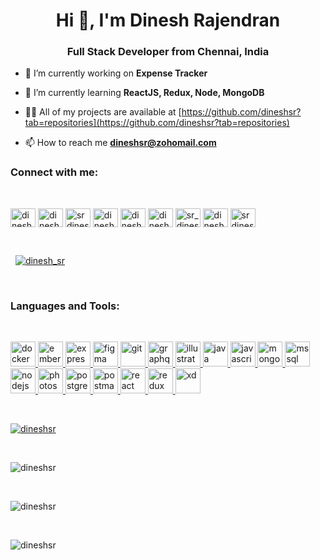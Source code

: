 <h1 align="center">Hi 👋, I'm Dinesh Rajendran</h1>

<h3 align="center">Full Stack Developer from Chennai, India</h3>

-   🔭 I’m currently working on **Expense Tracker**

-   🌱 I’m currently learning **ReactJS, Redux, Node, MongoDB**

-   👨‍💻 All of my projects are available at [https://github.com/dineshsr?tab=repositories](https://github.com/dineshsr?tab=repositories)

-   📫 How to reach me **dineshsr@zohomail.com**

<h3 align="left">Connect with me:</h3>
<br/>

<p align="left">
<a href="https://dev.to/dineshsr" target="blank"><img align="center" src="https://cdn.jsdelivr.net/npm/simple-icons@3.0.1/icons/dev-dot-to.svg" alt="dineshsr" height="30" width="40" /></a>
<a href="https://twitter.com/dinesh_sr" target="blank"><img align="center" src="https://cdn.jsdelivr.net/npm/simple-icons@3.0.1/icons/twitter.svg" alt="dinesh_sr" height="30" width="40" /></a>
<a href="https://linkedin.com/in/srdineshrajendran" target="blank"><img align="center" src="https://cdn.jsdelivr.net/npm/simple-icons@3.0.1/icons/linkedin.svg" alt="srdineshrajendran" height="30" width="40" /></a>
<a href="https://instagram.com/dineshrajendran.sr" target="blank"><img align="center" src="https://cdn.jsdelivr.net/npm/simple-icons@3.0.1/icons/instagram.svg" alt="dineshrajendran.sr" height="30" width="40" /></a>
<a href="https://dribbble.com/dineshsr" target="blank"><img align="center" src="https://cdn.jsdelivr.net/npm/simple-icons@3.0.1/icons/dribbble.svg" alt="dineshsr" height="30" width="40" /></a>
<a href="https://www.behance.net/dineshsr" target="blank"><img align="center" src="https://cdn.jsdelivr.net/npm/simple-icons@3.0.1/icons/behance.svg" alt="dineshsr" height="30" width="40" /></a>
<a href="https://www.hackerrank.com/sr_dinesh" target="blank"><img align="center" src="https://cdn.jsdelivr.net/npm/simple-icons@3.0.1/icons/hackerrank.svg" alt="sr_dinesh" height="30" width="40" /></a>
<a href="https://www.leetcode.com/dinesh_sr" target="blank"><img align="center" src="https://cdn.jsdelivr.net/npm/simple-icons@3.0.1/icons/leetcode.svg" alt="dinesh_sr" height="30" width="40" /></a>
<a href="https://www.hackerearth.com/srdineshrajendran" target="blank"><img align="center" src="https://cdn.jsdelivr.net/npm/simple-icons@3.0.1/icons/hackerearth.svg" alt="srdineshrajendran" height="30" width="40" /></a>
</p>
&nbsp;

<p align="left"> &nbsp; <a href="https://twitter.com/dinesh_sr" target="blank"><img src="https://img.shields.io/twitter/follow/dinesh_sr?logo=twitter&style=for-the-badge" alt="dinesh_sr" /></a> </p>
&nbsp;

<h3 align="left">Languages and Tools:</h3>
<br/>

<p align="left"> <a href="https://www.docker.com/" target="_blank"> <img src="https://devicons.github.io/devicon/devicon.git/icons/docker/docker-original-wordmark.svg" alt="docker" width="40" height="40"/> </a> <a href="https://emberjs.com/" target="_blank"> <img src="https://devicons.github.io/devicon/devicon.git/icons/ember/ember-original-wordmark.svg" alt="ember" width="40" height="40"/> </a> <a href="https://expressjs.com" target="_blank"> <img src="https://devicons.github.io/devicon/devicon.git/icons/express/express-original-wordmark.svg" alt="express" width="40" height="40"/> </a> <a href="https://www.figma.com/" target="_blank"> <img src="https://www.vectorlogo.zone/logos/figma/figma-icon.svg" alt="figma" width="40" height="40"/> </a> <a href="https://git-scm.com/" target="_blank"> <img src="https://www.vectorlogo.zone/logos/git-scm/git-scm-icon.svg" alt="git" width="40" height="40"/> </a> <a href="https://graphql.org" target="_blank"> <img src="https://www.vectorlogo.zone/logos/graphql/graphql-icon.svg" alt="graphql" width="40" height="40"/> </a> <a href="https://www.adobe.com/in/products/illustrator.html" target="_blank"> <img src="https://www.vectorlogo.zone/logos/adobe_illustrator/adobe_illustrator-icon.svg" alt="illustrator" width="40" height="40"/> </a> <a href="https://www.java.com" target="_blank"> <img src="https://devicons.github.io/devicon/devicon.git/icons/java/java-original-wordmark.svg" alt="java" width="40" height="40"/> </a> <a href="https://developer.mozilla.org/en-US/docs/Web/JavaScript" target="_blank"> <img src="https://devicons.github.io/devicon/devicon.git/icons/javascript/javascript-original.svg" alt="javascript" width="40" height="40"/> </a> <a href="https://www.mongodb.com/" target="_blank"> <img src="https://devicons.github.io/devicon/devicon.git/icons/mongodb/mongodb-original-wordmark.svg" alt="mongodb" width="40" height="40"/> </a> <a href="https://www.microsoft.com/en-us/sql-server" target="_blank"> <img src="https://cdn.worldvectorlogo.com/logos/microsoft-sql-server.svg" alt="mssql" width="40" height="40"/> </a> <a href="https://nodejs.org" target="_blank"> <img src="https://devicons.github.io/devicon/devicon.git/icons/nodejs/nodejs-original-wordmark.svg" alt="nodejs" width="40" height="40"/> </a> <a href="https://www.photoshop.com/en" target="_blank"> <img src="https://devicons.github.io/devicon/devicon.git/icons/photoshop/photoshop-plain.svg" alt="photoshop" width="40" height="40"/> </a> <a href="https://www.postgresql.org" target="_blank"> <img src="https://devicons.github.io/devicon/devicon.git/icons/postgresql/postgresql-original-wordmark.svg" alt="postgresql" width="40" height="40"/> </a> <a href="https://postman.com" target="_blank"> <img src="https://www.vectorlogo.zone/logos/getpostman/getpostman-icon.svg" alt="postman" width="40" height="40"/> </a> <a href="https://reactjs.org/" target="_blank"> <img src="https://devicons.github.io/devicon/devicon.git/icons/react/react-original-wordmark.svg" alt="react" width="40" height="40"/> </a> <a href="https://redux.js.org" target="_blank"> <img src="https://devicons.github.io/devicon/devicon.git/icons/redux/redux-original.svg" alt="redux" width="40" height="40"/> </a> <a href="https://www.adobe.com/products/xd.html" target="_blank"> <img src="https://cdn.worldvectorlogo.com/logos/adobe-xd.svg" alt="xd" width="40" height="40"/> </a> </p>
<br/>

<p align="left"> <a href="https://github.com/ryo-ma/github-profile-trophy"><img src="https://github-profile-trophy.vercel.app/?username=dineshsr&title=Commit,Issues,Repositories,PullRequest&margin-w=15" alt="dineshsr" /></a> </p>
<br/>

<p><img src="https://github-readme-stats.vercel.app/api?username=dineshsr&show_icons=true&count_private=true&locale=en" alt="dineshsr" /></p>
<br/>

<p><img src="https://github-readme-streak-stats.herokuapp.com/?user=dineshsr" alt="dineshsr" /></p>
<br/>

<p><img src="https://github-readme-stats.vercel.app/api/top-langs?username=dineshsr&show_icons=true&locale=en&layout=compact" alt="dineshsr" /></p>

